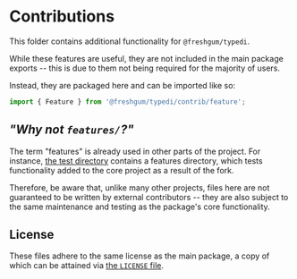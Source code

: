 # Contributions

This folder contains additional functionality for `@freshgum/typedi`.

While these features are useful, they are not included in the main package exports -- this is due to them not being required for the majority of users.  

Instead, they are packaged here and can be imported like so:

```ts
import { Feature } from '@freshgum/typedi/contrib/feature';
```

## *"Why not `features/`?"*

The term "features" is already used in other parts of the project.  For instance, [the test directory](../../test/) contains a features directory, which tests functionality added to the core project as a result of the fork.

Therefore, be aware that, unlike many other projects, files here are not guaranteed to be written by external contributors -- they are also subject to the same maintenance and testing as the package's core functionality.

## License

These files adhere to the same license as the main package, a copy of which can be attained via [the `LICENSE` file](../../LICENSE).